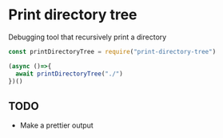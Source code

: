 # Print directory tree
Debugging tool that recursively print a directory

```javascript
const printDirectoryTree = require("print-directory-tree")

(async ()=>{
  await printDirectoryTree("./")
})()
```

## TODO
- Make a prettier output
